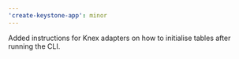 ```yaml
---
'create-keystone-app': minor
---
```


Added instructions for Knex adapters on how to initialise tables after running the CLI.
